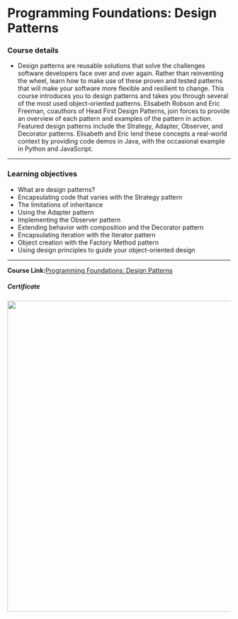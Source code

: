 # Programming Foundations: Design Patterns
### Course details
- Design patterns are reusable solutions that solve the challenges software developers face over and over again. Rather than reinventing the wheel, learn how to make use of these proven and tested patterns that will make your software more flexible and resilient to change. This course introduces you to design patterns and takes you through several of the most used object-oriented patterns. Elisabeth Robson and Eric Freeman, coauthors of Head First Design Patterns, join forces to provide an overview of each pattern and examples of the pattern in action. Featured design patterns include the Strategy, Adapter, Observer, and Decorator patterns. Elisabeth and Eric lend these concepts a real-world context by providing code demos in Java, with the occasional example in Python and JavaScript.
---
### Learning objectives
- What are design patterns?
- Encapsulating code that varies with the Strategy pattern
- The limitations of inheritance
- Using the Adapter pattern
- Implementing the Observer pattern
- Extending behavior with composition and the Decorator pattern
- Encapsulating iteration with the Iterator pattern
- Object creation with the Factory Method pattern
- Using design principles to guide your object-oriented design
-------------------------------
**Course Link:**[Programming Foundations: Design Patterns](https://www.linkedin.com/learning/programming-foundations-design-patterns-2/)
<h5><a href="#certificate"></a>Certificate</h5>
<p align="center">
  <img  src="https://media-exp2.licdn.com/dms/image/C4E1FAQEClsIF0_RQzA/feedshare-document-cover-images_1280/0/1650075099925?e=1656543600&v=beta&t=0GgNU7SsxPRnqQwvwGoT9PfE_Gs2bxGe80zAHrA_5KA" width="700">
</p>
